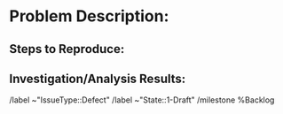 <!-- 
	defect.md
	Version 2.2
	This is a GitLab Issue description template to be used to create a defect
	
	Provide a unique descriptive title with "[Defect]"
		- [Defect] <unique descriptive title>

	Add links to GitLab merge requests (MR)
		- Create the MR from the issue
		- Reference the issue in a MR

	Add links to GitHub pull request (PR)
		- [![GitHub issue/pull request detail](https://img.shields.io/github/issues/detail/state/<github project/repo/pr#>)(<link to github pr>)
		- EXAMPLE: PR's against `master`: [![GitHub issue/pull request detail](https://img.shields.io/github/issues/detail/state/mantidproject/mantid/31712)](https://github.com/mantidproject/mantid/issues/31712)
-->

Problem Description:
====================


Steps to Reproduce:
-------------------


Investigation/Analysis Results:
-------------------------------


<!-- Note: Use the GitLab Related relationship for related Defects
           Use the GitLabe Blocked By / Blocks relationship for Tasks that resolve the Defect
           Use the GitLabe Blocked By / Blocks relationship for blocking stories
-->

/label ~"IssueType::Defect"
/label ~"State::1-Draft"
/milestone %Backlog
